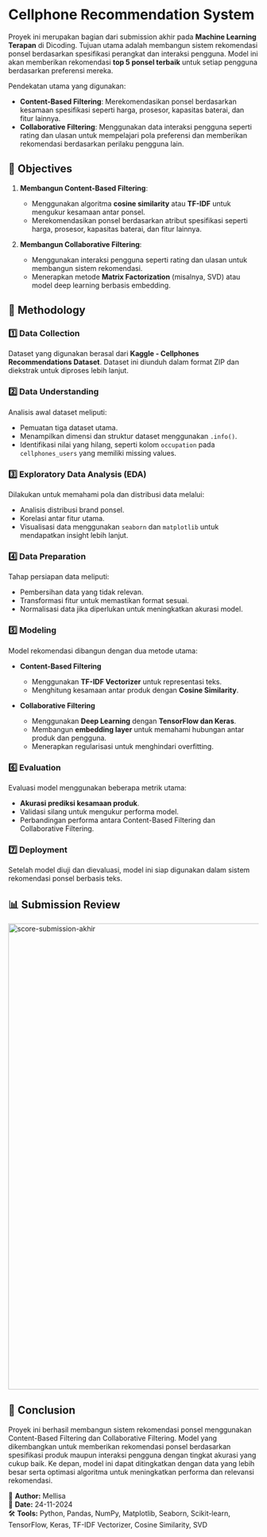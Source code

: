 # Cellphone Recommendation System

Proyek ini merupakan bagian dari submission akhir pada **Machine Learning Terapan** di Dicoding. Tujuan utama adalah membangun sistem rekomendasi ponsel berdasarkan spesifikasi perangkat dan interaksi pengguna. Model ini akan memberikan rekomendasi **top 5 ponsel terbaik** untuk setiap pengguna berdasarkan preferensi mereka.

Pendekatan utama yang digunakan:
- **Content-Based Filtering**: Merekomendasikan ponsel berdasarkan kesamaan spesifikasi seperti harga, prosesor, kapasitas baterai, dan fitur lainnya.
- **Collaborative Filtering**: Menggunakan data interaksi pengguna seperti rating dan ulasan untuk mempelajari pola preferensi dan memberikan rekomendasi berdasarkan perilaku pengguna lain.


## 🎯 Objectives
1. **Membangun Content-Based Filtering**:
   - Menggunakan algoritma **cosine similarity** atau **TF-IDF** untuk mengukur kesamaan antar ponsel.
   - Merekomendasikan ponsel berdasarkan atribut spesifikasi seperti harga, prosesor, kapasitas baterai, dan fitur lainnya.

2. **Membangun Collaborative Filtering**:
   - Menggunakan interaksi pengguna seperti rating dan ulasan untuk membangun sistem rekomendasi.
   - Menerapkan metode **Matrix Factorization** (misalnya, SVD) atau model deep learning berbasis embedding.


## 📑 Methodology

### 1️⃣ Data Collection
Dataset yang digunakan berasal dari **Kaggle - Cellphones Recommendations Dataset**. Dataset ini diunduh dalam format ZIP dan diekstrak untuk diproses lebih lanjut.

### 2️⃣ Data Understanding
Analisis awal dataset meliputi:
- Pemuatan tiga dataset utama.
- Menampilkan dimensi dan struktur dataset menggunakan `.info()`.
- Identifikasi nilai yang hilang, seperti kolom `occupation` pada `cellphones_users` yang memiliki missing values.

### 3️⃣ Exploratory Data Analysis (EDA)
Dilakukan untuk memahami pola dan distribusi data melalui:
- Analisis distribusi brand ponsel.
- Korelasi antar fitur utama.
- Visualisasi data menggunakan `seaborn` dan `matplotlib` untuk mendapatkan insight lebih lanjut.

### 4️⃣ Data Preparation
Tahap persiapan data meliputi:
- Pembersihan data yang tidak relevan.
- Transformasi fitur untuk memastikan format sesuai.
- Normalisasi data jika diperlukan untuk meningkatkan akurasi model.

### 5️⃣ Modeling
Model rekomendasi dibangun dengan dua metode utama:
- **Content-Based Filtering**
  - Menggunakan **TF-IDF Vectorizer** untuk representasi teks.
  - Menghitung kesamaan antar produk dengan **Cosine Similarity**.

- **Collaborative Filtering**
  - Menggunakan **Deep Learning** dengan **TensorFlow dan Keras**.
  - Membangun **embedding layer** untuk memahami hubungan antar produk dan pengguna.
  - Menerapkan regularisasi untuk menghindari overfitting.

### 6️⃣ Evaluation
Evaluasi model menggunakan beberapa metrik utama:
- **Akurasi prediksi kesamaan produk**.
- Validasi silang untuk mengukur performa model.
- Perbandingan performa antara Content-Based Filtering dan Collaborative Filtering.

### 7️⃣ Deployment
Setelah model diuji dan dievaluasi, model ini siap digunakan dalam sistem rekomendasi ponsel berbasis teks.



## 📊 Submission Review
<img width="936" alt="score-submission-akhir" src="https://github.com/user-attachments/assets/3e9bfbdf-a1e7-4a9f-83db-b63a95709b89" />

## 📌 Conclusion
Proyek ini berhasil membangun sistem rekomendasi ponsel menggunakan Content-Based Filtering dan Collaborative Filtering. Model yang dikembangkan untuk memberikan rekomendasi ponsel berdasarkan spesifikasi produk maupun interaksi pengguna dengan tingkat akurasi yang cukup baik. Ke depan, model ini dapat ditingkatkan dengan data yang lebih besar serta optimasi algoritma untuk meningkatkan performa dan relevansi rekomendasi.


📌 **Author:** Mellisa  
📅 **Date:** 24-11-2024  
🛠 **Tools:** Python, Pandas, NumPy, Matplotlib, Seaborn, Scikit-learn, TensorFlow, Keras, TF-IDF Vectorizer, Cosine Similarity, SVD